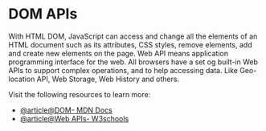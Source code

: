 # DOM APIs

With HTML DOM, JavaScript can access and change all the elements of an HTML document such as its attributes, CSS styles, remove elements, add and create new elements on the page. Web API means application programming interface for the web. All browsers have a set og built-in Web APIs to support complex operations, and to help accessing data. Like Geo-location API, Web Storage, Web History and others.

Visit the following resources to learn more:

- [@article@DOM- MDN Docs](https://developer.mozilla.org/en-US/docs/Web/API/Document_Object_Model)
- [@article@Web APIs- W3schools](https://www.w3schools.com/js/js_api_intro.asp)
